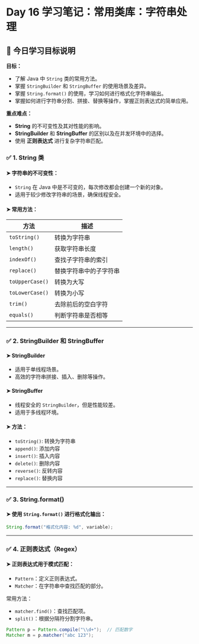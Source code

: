 # Day 16 学习笔记：常用类库：字符串处理

## 🎯 **今日学习目标说明**

**目标：**

* 了解 Java 中 `String` 类的常用方法。
* 掌握 `StringBuilder` 和 `StringBuffer` 的使用场景及差异。
* 掌握 `String.format()` 的使用，学习如何进行格式化字符串输出。
* 掌握如何进行字符串分割、拼接、替换等操作，掌握正则表达式的简单应用。

**重点难点：**

* **String** 的不可变性及其对性能的影响。
* **StringBuilder** 和 **StringBuffer** 的区别以及在并发环境中的选择。
* 使用 **正则表达式** 进行复杂字符串匹配。


### ✅ 1. String 类

#### ➤ 字符串的不可变性：
- `String` 在 Java 中是不可变的，每次修改都会创建一个新的对象。
- 适用于较少修改字符串的场景，确保线程安全。

#### ➤ 常用方法：
| 方法            | 描述          |
|---------------|-------------|
| `toString()`  |  转换为字符串|
| `length()`    | 获取字符串长度     |
| `indexOf()`   | 查找子字符串的索引   |
| `replace()`   | 替换字符串中的子字符串 |
| `toUpperCase()` | 转换为大写       |
| `toLowerCase()` | 转换为小写       |
| `trim()`      | 去除前后的空白字符   |
| `equals()`    | 判断字符串是否相等   |
---

### ✅ 2. StringBuilder 和 StringBuffer

#### ➤ StringBuilder
- 适用于单线程场景。
- 高效的字符串拼接、插入、删除等操作。

#### ➤ StringBuffer
- 线程安全的 `StringBuilder`，但是性能较差。
- 适用于多线程环境。

#### ➤ 方法：
- `toString()`: 转换为字符串
- `append()`: 添加内容
- `insert()`: 插入内容
- `delete()`: 删除内容
- `reverse()`: 反转内容
- `replace()`: 替换内容
---

### ✅ 3. String.format()

#### ➤ 使用 `String.format()` 进行格式化输出：
```java
String.format("格式化内容: %d", variable);
```

---

### ✅ 4. 正则表达式（Regex）

#### ➤ 正则表达式用于模式匹配：

* `Pattern`：定义正则表达式。
* `Matcher`：在字符串中查找匹配的部分。

常用方法：

* `matcher.find()`：查找匹配项。
* `split()`：根据分隔符分割字符串。

```java
Pattern p = Pattern.compile("\\d+");  // 匹配数字
Matcher m = p.matcher("abc 123");
```



